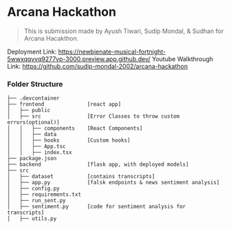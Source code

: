 # Arcana Hackathon
>This is submission made by Ayush Tiwari, Sudip Mondal, & Sudhan for Arcana Hacakthon.

Deployment Link: https://newbienate-musical-fortnight-5wwxqqvvq9277vp-3000.preview.app.github.dev/
Youtube Walkthrough Link: https://github.com/sudip-mondal-2002/arcana-hackathon

### Folder Structure
```
├── .devcontainer         
├── frontend              [react app]
│   ├── public        
│   ├── src               [Error Classes to throw custom errors(optional)]
│   │   ├── components    [React Components]
│   │   ├── data           
│   │   ├── hooks         [Custom hooks]
│   │   ├── App.tsc
│   │   ├── index.tsx
├── package.json
├── backend               [flask app, with deployed models]
├── src
│   ├── dataset           [contains transcripts]
│   ├── app.py            [falsk endpoints & news sentiment analysis]
│   ├── config.py           
│   ├── requirements.txt    
│   ├── run_sent.py          
│   ├── sentiment.py      [code for sentiment analysis for transcripts]
│   ├── utils.py          
```
